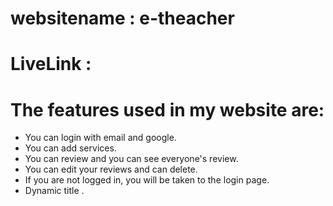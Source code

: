 # websitename : e-theacher
# LiveLink : 

# The features used in my website are:
* You can login with email and google.
* You can add services.
* You can review and you can see everyone's review.
* You can edit your reviews and can delete.
* If you are not logged in, you will be taken to the login page.
* Dynamic title .